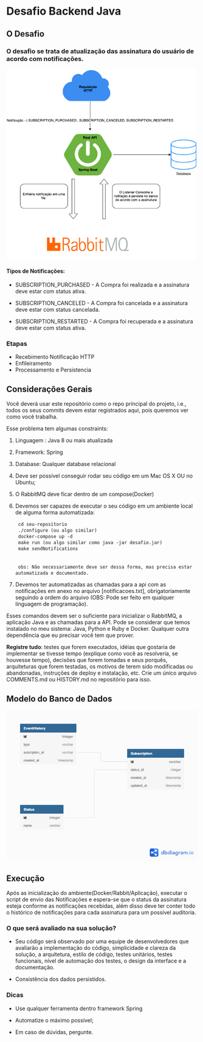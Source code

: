 # Desafio Backend Java


## O Desafio
### O desafio se trata de atualização das assinatura do usuário de acordo com notificações.
<img src="DesafioFila.png" width="500" height="500">


#### Tipos de Notificações:

-  SUBSCRIPTION_PURCHASED - A Compra foi realizada e a assinatura deve estar com status ativa.

-  SUBSCRIPTION_CANCELED - A Compra foi cancelada e a assinatura deve estar com status cancelada.

-  SUBSCRIPTION_RESTARTED - A Compra foi recuperada e a assinatura deve estar com status ativa.


### Etapas

- Recebimento Notificação HTTP
- Enfileiramento
- Processamento e Persistencia

## Considerações Gerais
Você deverá usar este repositório como o repo principal do projeto, i.e.,
todos os seus commits devem estar registrados aqui, pois queremos ver como
você trabalha.

Esse problema tem algumas constraints:

1. Linguagem : Java 8 ou mais atualizada

2. Framework: Spring

3. Database: Qualquer database relacional

4. Deve ser possível conseguir rodar seu código em um Mac OS X OU no Ubuntu;

5. O RabbitMQ deve ficar dentro de um compose(Docker)

6. Devemos ser capazes de executar o seu código em um ambiente local de alguma forma automatizada:

   ``` git clone seu-repositorio
    cd seu-repositorio
    ./configure (ou algo similar)
    docker-compose up -d
    make run (ou algo similar como java -jar desafio.jar)
    make sendNotifications 
    
    
    obs: Não necessariamente deve ser dessa forma, mas precisa estar automatizada e documentado.
   ```

7. Devemos ter automatizadas as chamadas para a api com as notificações em anexo no arquivo [notificacoes.txt], obrigatoriamente seguindo a ordem do arquivo (OBS: Pode ser feito em qualquer linguagem de programação). 

Esses comandos devem ser o suficiente para inicializar o RabbitMQ, a aplicação Java e as chamadas para a API. Pode se considerar que temos instalado no meu sistema: Java, Python e Ruby e Docker.
Qualquer outra dependência que eu precisar você tem que prover.

**Registre tudo**: testes que forem executados, idéias que gostaria de
implementar se tivesse tempo (explique como você as resolveria, se houvesse
tempo), decisões que forem tomadas e seus porquês, arquiteturas que forem
testadas, os motivos de terem sido modificadas ou abandonadas, instruções de
deploy e instalação, etc. Crie um único arquivo COMMENTS.md ou HISTORY.md no
repositório para isso.


## Modelo do Banco de Dados

![Modelo](database_model.png)


## Execução
Após as inicialização do ambiente(Docker/Rabbit/Aplicação), executar o script de envio das Notificações e espera-se que o status da assinatura esteja conforme as notificações recebidas, além disso deve ter conter todo o histórico de notificações para cada assinatura para um possível auditoria.


### O que será avaliado na sua solução?

-  Seu código será observado por uma equipe de desenvolvedores que avaliarão a
   implementação do código, simplicidade e clareza da solução, a arquitetura,
   estilo de código, testes unitários, testes funcionais, nível de automação
   dos testes, o design da interface e a documentação.
   
- Consistência dos dados persistidos.


### Dicas

- Use qualquer ferramenta dentro framework Spring

- Automatize o máximo possível;

- Em caso de dúvidas, pergunte.
